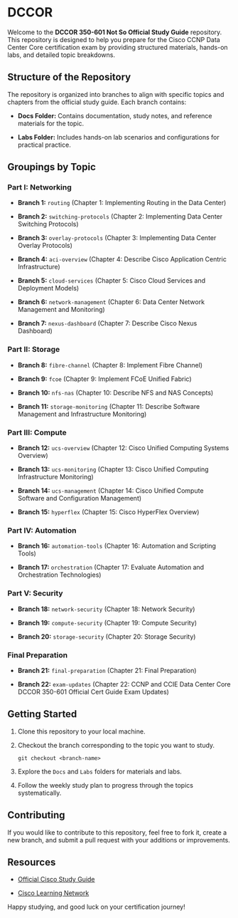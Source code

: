 # DCCOR

Welcome to the **DCCOR 350-601 Not So Official Study Guide** repository. This repository is designed to help you prepare for the Cisco CCNP Data Center Core certification exam by providing structured materials, hands-on labs, and detailed topic breakdowns.

## Structure of the Repository

The repository is organized into branches to align with specific topics and chapters from the official study guide. Each branch contains:

- **Docs Folder:** Contains documentation, study notes, and reference materials for the topic.
    
- **Labs Folder:** Includes hands-on lab scenarios and configurations for practical practice.
    

## Groupings by Topic

### Part I: Networking

- **Branch 1:** `routing` (Chapter 1: Implementing Routing in the Data Center)
    
- **Branch 2:** `switching-protocols` (Chapter 2: Implementing Data Center Switching Protocols)
    
- **Branch 3:** `overlay-protocols` (Chapter 3: Implementing Data Center Overlay Protocols)
    
- **Branch 4:** `aci-overview` (Chapter 4: Describe Cisco Application Centric Infrastructure)
    
- **Branch 5:** `cloud-services` (Chapter 5: Cisco Cloud Services and Deployment Models)
    
- **Branch 6:** `network-management` (Chapter 6: Data Center Network Management and Monitoring)
    
- **Branch 7:** `nexus-dashboard` (Chapter 7: Describe Cisco Nexus Dashboard)
    

### Part II: Storage

- **Branch 8:** `fibre-channel` (Chapter 8: Implement Fibre Channel)
    
- **Branch 9:** `fcoe` (Chapter 9: Implement FCoE Unified Fabric)
    
- **Branch 10:** `nfs-nas` (Chapter 10: Describe NFS and NAS Concepts)
    
- **Branch 11:** `storage-monitoring` (Chapter 11: Describe Software Management and Infrastructure Monitoring)
    

### Part III: Compute

- **Branch 12:** `ucs-overview` (Chapter 12: Cisco Unified Computing Systems Overview)
    
- **Branch 13:** `ucs-monitoring` (Chapter 13: Cisco Unified Computing Infrastructure Monitoring)
    
- **Branch 14:** `ucs-management` (Chapter 14: Cisco Unified Compute Software and Configuration Management)
    
- **Branch 15:** `hyperflex` (Chapter 15: Cisco HyperFlex Overview)
    

### Part IV: Automation

- **Branch 16:** `automation-tools` (Chapter 16: Automation and Scripting Tools)
    
- **Branch 17:** `orchestration` (Chapter 17: Evaluate Automation and Orchestration Technologies)
    

### Part V: Security

- **Branch 18:** `network-security` (Chapter 18: Network Security)
    
- **Branch 19:** `compute-security` (Chapter 19: Compute Security)
    
- **Branch 20:** `storage-security` (Chapter 20: Storage Security)
    

### Final Preparation

- **Branch 21:** `final-preparation` (Chapter 21: Final Preparation)
    
- **Branch 22:** `exam-updates` (Chapter 22: CCNP and CCIE Data Center Core DCCOR 350-601 Official Cert Guide Exam Updates)
    

## Getting Started

1. Clone this repository to your local machine.
    
2. Checkout the branch corresponding to the topic you want to study.
    
    ```
    git checkout <branch-name>
    ```
    
3. Explore the `Docs` and `Labs` folders for materials and labs.
    
4. Follow the weekly study plan to progress through the topics systematically.
    

## Contributing

If you would like to contribute to this repository, feel free to fork it, create a new branch, and submit a pull request with your additions or improvements.

## Resources

- [Official Cisco Study Guide](https://www.cisco.com)
    
- [Cisco Learning Network](https://learningnetwork.cisco.com)
    

Happy studying, and good luck on your certification journey!
